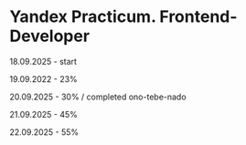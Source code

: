 # Yandex Practicum. Frontend-Developer

18.09.2025 - start 

19.09.2022 - 23% 

20.09.2025 - 30% / completed ono-tebe-nado

21.09.2025 - 45%

22.09.2025 - 55%






